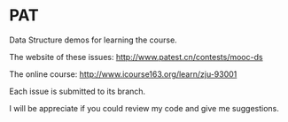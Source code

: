 # PAT
Data Structure demos for learning the course.

The website of these issues: http://www.patest.cn/contests/mooc-ds

The online course: http://www.icourse163.org/learn/zju-93001

Each issue is submitted to its branch.

I will be appreciate if you could review my code and give me suggestions.
